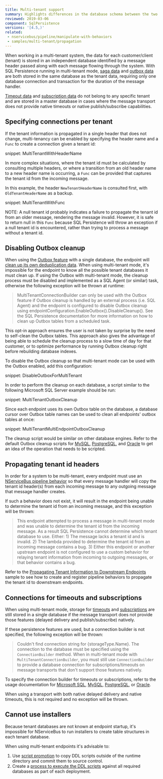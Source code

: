 ```yaml
---
title: Multi-tenant support
summary: Highlights differences in the database schema between the two persisters
reviewed: 2019-03-06
component: SqlPersistence
versions: '[4.5,)'
related:
 - nservicebus/pipeline/manipulate-with-behaviors
 - samples/multi-tenant/propagation
---
```


When working in a multi-tenant system, the data for each customer/client (tenant) is stored in an independent database identified by a message header passed along with each message flowing through the system. With SQL Persistence running in multi-tenant mode, [saga data](saga.md) and [outbox data](outbox.md) are both stored in the same database as the tenant data, requiring only one database connection and transaction for the duration of the message handler.

[Timeout data](timeouts.md) and [subscription data](subscriptions.md) do not belong to any specific tenant and are stored in a master database in cases where the message transport does not provide native timeouts or native publish/subscribe capabilities.

## Specifying connections per tenant

If the tenant information is propagated in a single header that does not change, multi-tenancy can be enabled by specifying the header name and a `Func` to create a connection given a tenant id:

snippet: MultiTenantWithHeaderName

In more complex situations, where the tenant id must be calculated by consulting multiple headers, or where a transition from an old header name to a new header name is occurring, a `Func` can be provided that captures the tenant id from the incoming message.

In this example, the header `NewTenantHeaderName` is consulted first, with `OldTenantHeaderName` as a backup.

snippet: MultiTenantWithFunc

NOTE: A null tenant id probably indicates a failure to propagate the tenant id from an older message, rendering the message invalid. However, it is safe to return null in this `Func` because SQL Persistence will throw an exception if a null tenant id is encountered, rather than trying to process a message without a tenant id.

## Disabling Outbox cleanup

When using the [Outbox feature](/nservicebus/outbox/) with a single database, the endpoint will [clean up its own deduplication data](outbox.md#deduplication-record-lifespan). When using multi-tenant mode, it's impossible for the endpoint to know all the possible tenant databases it must clean up. If using the Outbox with multi-tenant mode, the cleanup process must be disabled and implemented as a SQL Agent (or similar) task, otherwise the following exception will be thrown at runtime:

> MultiTenantConnectionBuilder can only be used with the Outbox feature if Outbox cleanup is handled by an external process (i.e. SQL Agent) and the endpoint is configured to disable Outbox cleanup using endpointConfiguration.EnableOutbox().DisableCleanup(). See the SQL Persistence documentation for more information on how to clean up Outbox tables from a scheduled task.

This opt-in approach ensures the user is not taken by surprise by the need to self-clean the Outbox tables. This approach also gives the advantage of being able to schedule the cleanup process to a slow time of day for that customer, or to optimize performance by running Outbox cleanup right before rebuilding database indexes.

To disable the Outbox cleanup so that multi-tenant mode can be used with the Outbox enabled, add this configuration:

snippet: DisableOutboxForMultiTenant

In order to perform the cleanup on each database, a script similar to the following Microsoft SQL Server example should be run:

snippet: MultiTenantOutboxCleanup

Since each endpoint uses its own Outbox table on the database, a database cursor over Outbox table names can be used to clean all endpoints' outbox tables at once:

snippet: MultiTenantMultiEndpointOutboxCleanup

The cleanup script would be similar on other database engines. Refer to the default Outbox cleanup scripts for [MySQL](mysql-scripts.md#run-time-outbox), [PostgreSQL](postgresql-scripts.md#run-time-outbox), and [Oracle](oracle-scripts.md#run-time-outbox) to get an idea of the operation that needs to be scripted.

## Propagating tenant id headers

In order for a system to be multi-tenant, every endpoint must use an [NServiceBus pipeline behavior](/nservicebus/pipeline/manipulate-with-behaviors.md) so that every message handler will copy the tenant id header(s) from each incoming message to any outgoing message that message handler creates.

If such a behavior does not exist, it will result in the endpoint being unable to determine the tenant id from an incoming message, and this exception will be thrown:

> This endpoint attempted to process a message in multi-tenant mode and was unable to determine the tenant id from the incoming message. As a result SQL Persistence cannot determine which tenant database to use. Either: 1) The message lacks a tenant id and is invalid. 2) The lambda provided to determine the tenant id from an incoming message contains a bug. 3) Either this endpoint or another upstream endpoint is not configured to use a custom behavior for relaying tenant information from incoming to outgoing messages, or that behavior contains a bug.

Refer to the [Propagating Tenant Information to Downstream Endpoints](/samples/multi-tenant/propagation/) sample to see how to create and register pipeline behaviors to propagate the tenant id to downstream endpoints.

## Connections for timeouts and subscriptions

When using multi-tenant mode, storage for [timeouts](timeouts.md) and [subscriptions](subscriptions.md) are still stored in a single database if the message transport does not provide those features (delayed delivery and publish/subscribe) natively.

If these persistence features are used, but a connection builder is not specified, the following exception will be thrown:

> Couldn't find connection string for {storageType.Name}. The connection to the database must be specified using the `ConnectionBuilder` method. When in multi-tenant mode with `MultiTenantConnectionBuilder`, you must still use `ConnectionBuilder` to provide a database connection for subscriptions/timeouts on message transports that don't support those features natively.

To specify the connection builder for timeouts or subscriptions, refer to the usage documentation for [Microsoft SQL](dialect-mssql.md#usage), [MySQL](dialect-mysql.md#usage), [PostgreSQL](dialect-postgresql.md#usage), or [Oracle](dialect-oracle.md#usage).

When using a transport with both native delayed delivery and native timeouts, this is not required and no exception will be thrown.

## Cannot use installers

Because tenant databases are not known at endpoint startup, it's impossible for NServiceBus to run installers to create table structures in each tenant database.

When using multi-tenant endpoints it's advisable to:

1. Use [script promotion](controlling-script-generation.md#promotion) to copy DDL scripts outside of the runtime directory and commit them to source control.
2. Create a [process to execute the DDL scripts](installer-workflow.md#contrasting-workflows-higher-environment-workflow) against all required databases as part of each deployment.